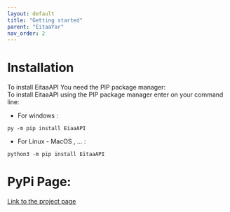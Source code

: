 ```yaml
---
layout: default
title: "Getting started"
parent: "EitaaYar"
nav_order: 2
---
```

# Installation
To install EitaaAPI You need the PIP package manager: \
To install EitaaAPI using the PIP package manager enter on your command line:
* For windows :
```
py -m pip install EiaaAPI
```
* For Linux - MacOS , ... :
```
python3 -m pip install EitaaAPI
```
# PyPi Page:
[Link to the project page](https://pypi.org/project/EitaaAPI/)